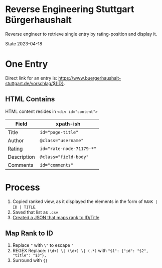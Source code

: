 # Reverse Engineering Stuttgart Bürgerhaushalt

Reverse engineer to retrieve single entry by rating-position and display it.

State 2023-04-18

# One Entry

Direct link for an entry is: https://www.buergerhaushalt-stuttgart.de/vorschlag/${ID}.

## HTML Contains

HTML content resides in `<div id="content">`

Field | xpath-ish
----- | ----
Title | `id="page-title"`
Author | `@class="username"`
Rating | `id="rate-node-71179-*"`
Description | `@class="field-body"`
Comments | `id="comments"`

# Process

1. Copied ranked view, as it displayed the elements in the form of `RANK | ID | TITLE`.
2. Saved that list as `.csv`
3. [Created a JSON that maps rank to ID/Title](#map-rank-to-id)

## Map Rank to ID

1. Replace `"` with `\"` to escape `"`
2. REGEX Replace: `(\d+) \| (\d+) \| (.*)` with `"$1": {"id": "$2", "title": "$3"},`
3. Surround with `{}`
